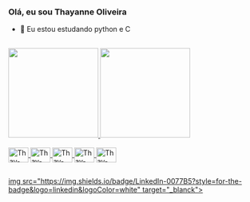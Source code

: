 ### Olá, eu sou Thayanne Oliveira

- 🌱 Eu estou estudando python e C
##
<div>
  <a href="https://github.com/ThaayOliveira">
  <img height=180em src="https://github-readme-stats.vercel.app/api?username=ThaayOliveira&show_icons=true&theme=dark&include_all_commits=true&count_private=true"/>
  <img height=180em src="https://github-readme-stats.vercel.api/top-langs/?username=ThaayOliveira&layout=compact&langs_count=16&theme=dracula">
</div>

<div style="display: inline_block"><br>
  <img align="center" alt="Thay-HTML" height="30" width="40" src="https://cdn.jsdelivr.net/gh/devicons/devicon/icons/html5/html5-original.svg" />
  <img align="center" alt="Thay-CSS" height="30" width="40"  src="https://cdn.jsdelivr.net/gh/devicons/devicon/icons/css3/css3-original.svg" />
  <img align="center" alt="Thay-JS" height="30" width="40"   src="https://cdn.jsdelivr.net/gh/devicons/devicon/icons/javascript/javascript-plain.svg" />
  <img align="center" alt="Thay-PHP" height="30" width="40"  src="https://cdn.jsdelivr.net/gh/devicons/devicon/icons/php/php-original.svg" />  
  <img align="center" alt="Thay-JS" height="30" width="40"   src="https://cdn.jsdelivr.net/gh/devicons/devicon/icons/python/python-original.svg" />
</div>

  ##
<div>
<a href="https://www.linkedin.com/in/thayanne-oliveira-b3661620a/" target="_blanck"> img src="https://img.shields.io/badge/LinkedIn-0077B5?style=for-the-badge&logo=linkedin&logoColor=white" target="_blanck"></a>

</div>
